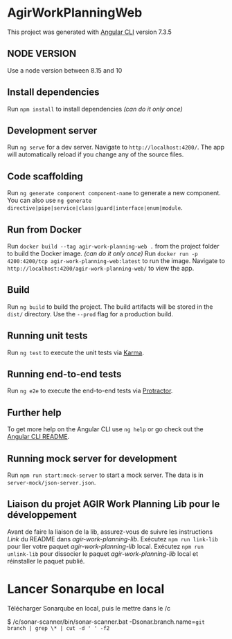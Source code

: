 # AgirWorkPlanningWeb

This project was generated with [Angular CLI](https://github.com/angular/angular-cli) version 7.3.5

## NODE VERSION

Use a node version between 8.15 and 10

## Install dependencies

Run `npm install` to install dependencies _(can do it only once)_

## Development server

Run `ng serve` for a dev server. Navigate to `http://localhost:4200/`. The app will automatically reload if you change any of the source files.

## Code scaffolding

Run `ng generate component component-name` to generate a new component. You can also use `ng generate directive|pipe|service|class|guard|interface|enum|module`.

## Run from Docker

Run `docker build --tag agir-work-planning-web .` from the project folder to build the Docker image. _(can do it only once)_
Run `docker run -p 4200:4200/tcp agir-work-planning-web:latest` to run the image. Navigate to `http://localhost:4200/agir-work-planning-web/` to view the app.

## Build

Run `ng build` to build the project. The build artifacts will be stored in the `dist/` directory. Use the `--prod` flag for a production build.

## Running unit tests

Run `ng test` to execute the unit tests via [Karma](https://karma-runner.github.io).

## Running end-to-end tests

Run `ng e2e` to execute the end-to-end tests via [Protractor](http://www.protractortest.org/).

## Further help

To get more help on the Angular CLI use `ng help` or go check out the [Angular CLI README](https://github.com/angular/angular-cli/blob/master/README.md).

## Running mock server for development

Run `npm run start:mock-server` to start a mock server. The data is in `server-mock/json-server.json`.

## Liaison du projet AGIR Work Planning Lib pour le développement

Avant de faire la liaison de la lib, assurez-vous de suivre les instructions _Link_ du README dans _agir-work-planning-lib_.
Exécutez `npm run link-lib` pour lier votre paquet _agir-work-planning-lib_ local.
Exécutez `npm run unlink-lib` pour dissocier le paquet _agir-work-planning-lib_ local et réinstaller le paquet publié.

# Lancer Sonarqube en local

Télécharger Sonarqube en local, puis le mettre dans le /c

\$ /c/sonar-scanner/bin/sonar-scanner.bat -Dsonar.branch.name=`git branch | grep \* | cut -d ' ' -f2`
